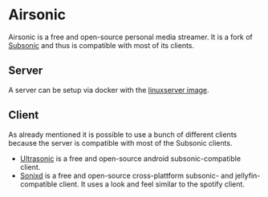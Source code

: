 # Airsonic

Airsonic is a free and open-source personal media streamer.
It is a fork of [Subsonic](./subsonic.md) and thus is compatible with
most of its clients.

## Server

A server can be setup via docker with the [linuxserver image](./docker-images/linuxserver_-_airsonic.md).

## Client

As already mentioned it is possible to use a bunch of different clients because
the server is compatible with most of the Subsonic clients.

- [Ultrasonic](https://www.f-droid.org/en/packages/org.moire.ultrasonic) is a
  free and open-source android subsonic-compatible client.
- [Sonixd](https://github.com/jeffvli/sonixd) is a
  free and open-source cross-plattform subsonic- and jellyfin-compatible client.
  It uses a look and feel similar to the spotify client.
